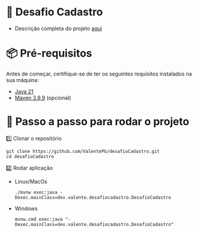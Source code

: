 # 📌 Desafio Cadastro

- Descrição completa do projeto [aqui](https://github.com/karilho/desafioCadastro)

# 📦 Pré-requisitos

Antes de começar, certifique-se de ter os seguintes requisitos instalados na sua máquina:

- [Java 21](https://www.oracle.com/java/technologies/downloads/#java21)  
- [Maven 3.9.9](https://maven.apache.org/download.cgi) (opcional)

# 🚀 Passo a passo para rodar o projeto

1️⃣ Clonar o repositório

    git clone https://github.com/ValentePG/desafioCadastro.git
    cd desafioCadastro

2️⃣ Rodar aplicação

- Linux/MacOs

      ./mvnw exec:java -Dexec.mainClass=dev.valente.desafiocadastro.DesafioCadastro

- Windows

      mvnw.cmd exec:java "-Dexec.mainClass=dev.valente.desafiocadastro.DesafioCadastro"
